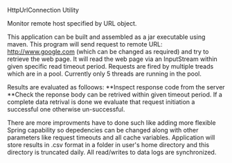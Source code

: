 HttpUrlConnection Utility

Monitor remote host specified by URL object.

This application can be built and assembled as a jar executable using maven. This program will send request to remote URL: http://www.google.com (which can be changed as required) and try to retrieve the web page. It will read the web page via an InputStream within given specific read timeout period. Requests are fired by multiple treads which are in a pool. Currently only 5 threads are running in the pool.

Results are evaluated as folloows: **Inspect response code from the server **Check the reponse body can be retrived within given timeout period. If a complete data retrival is done we evaluate that request initiation a successful one otherwise un-successful.

There are more improvments have to done such like adding more flexible Spring capability so depedencies can be changed along with other parameters like request timeouts and all cache variables. Application will store results in .csv format in a folder in user's home directory and this directory is truncated daily. All read/writes to data logs are synchronized.